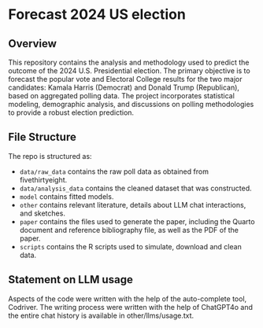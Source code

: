 # Forecast 2024 US election

## Overview

This repository contains the analysis and methodology used to predict the outcome of the 2024 U.S. Presidential election. The primary objective is to forecast the popular vote and Electoral College results for the two major candidates: Kamala Harris (Democrat) and Donald Trump (Republican), based on aggregated polling data. The project incorporates statistical modeling, demographic analysis, and discussions on polling methodologies to provide a robust election prediction.




## File Structure

The repo is structured as:

-   `data/raw_data` contains the raw poll data as obtained from fivethirtyeight.
-   `data/analysis_data` contains the cleaned dataset that was constructed.
-   `model` contains fitted models. 
-   `other` contains relevant literature, details about LLM chat interactions, and sketches.
-   `paper` contains the files used to generate the paper, including the Quarto document and reference bibliography file, as well as the PDF of the paper. 
-   `scripts` contains the R scripts used to simulate, download and clean data.


## Statement on LLM usage

Aspects of the code were written with the help of the auto-complete tool, Codriver. The writing process were written with the help of ChatGPT4o and the entire chat history is available in other/llms/usage.txt.
